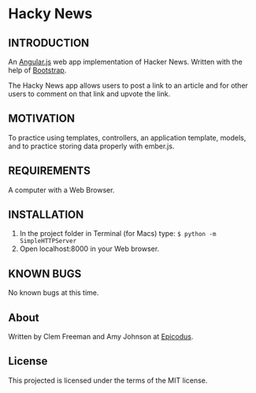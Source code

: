 Hacky News
==========
INTRODUCTION
------------

An [Angular.js](http://angularjs.org/) web app implementation of Hacker News. Written with the help of [Bootstrap](http://http://getbootstrap.com/).

The Hacky News app allows users to post a link to an article and for other users to comment on that link and upvote the link.


MOTIVATION
------------
To practice using templates, controllers, an application template, models, and to practice storing data properly with ember.js.

REQUIREMENTS
------------
A computer with a Web Browser.


INSTALLATION
--------------
1. In the project folder in Terminal (for Macs) type:
``$ python -m SimpleHTTPServer``
2. Open localhost:8000 in your Web browser.

KNOWN BUGS
---------
No known bugs at this time.

About
-----

Written by Clem Freeman and Amy Johnson at [Epicodus](http://www.epicodus.com/).

License
-------

This projected is licensed under the terms of the MIT license.

